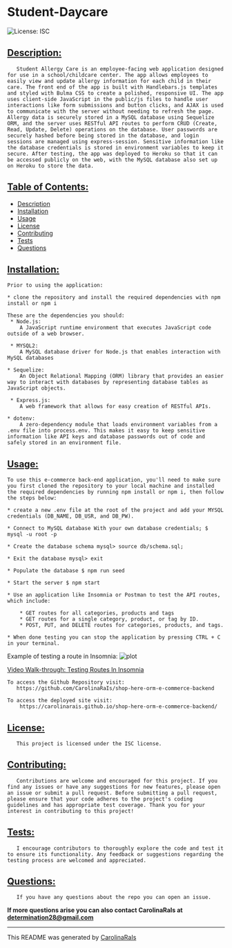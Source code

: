 # Student-Daycare
![License: ISC](https://img.shields.io/badge/License-ISC-blue.svg)

## [Description:](#description)

       Student Allergy Care is an employee-facing web application designed for use in a school/childcare center. The app allows employees to easily view and update allergy information for each child in their care. The front end of the app is built with Handlebars.js templates and styled with Bulma CSS to create a polished, responsive UI. The app uses client-side JavaScript in the public/js files to handle user interactions like form submissions and button clicks, and AJAX is used to communicate with the server without needing to refresh the page. Allergy data is securely stored in a MySQL database using Sequelize ORM, and the server uses RESTful API routes to perform CRUD (Create, Read, Update, Delete) operations on the database. User passwords are securely hashed before being stored in the database, and login sessions are managed using express-session. Sensitive information like the database credentials is stored in environment variables to keep it secure. After testing, the app was deployed to Heroku so that it can be accessed publicly on the web, with the MySQL database also set up on Heroku to store the data.

## [Table of Contents:](#table-of-contents:)
   
- [Description](#description)
- [Installation](#installation)
- [Usage](#usage)
- [License](#license)
- [Contributing](#contributing)
- [Tests](#tests)
- [Questions](#questions)
   
## [Installation:](#installation:)

    Prior to using the application:

    * clone the repository and install the required dependencies with npm install or npm i

    These are the dependencies you should:
     * Node.js:
        A JavaScript runtime environment that executes JavaScript code outside of a web browser.

     * MYSQL2:
        A MySQL database driver for Node.js that enables interaction with MySQL databases

    * Sequelize: 
        An Object Relational Mapping (ORM) library that provides an easier way to interact with databases by representing database tables as JavaScript objects.

     * Express.js:
        A web framework that allows for easy creation of RESTful APIs.

    * dotenv:
        A zero-dependency module that loads environment variables from a .env file into process.env. This makes it easy to keep sensitive information like API keys and database passwords out of code and safely stored in an environment file.
 
## [Usage:](#usage:)

    To use this e-commerce back-end application, you'll need to make sure you first cloned the repository to your local machine and installed the required dependencies by running npm install or npm i, then follow the steps below:

    * create a new .env file at the root of the project and add your MYSQL credentials (DB_NAME, DB_USR, and DB_PW).

    * Connect to MySQL database With your own database credentials; $ mysql -u root -p
    
    * Create the database schema mysql> source db/schema.sql;
    
    * Exit the database mysql> exit
    
    * Populate the database $ npm run seed
    
    * Start the server $ npm start

    * Use an application like Insomnia or Postman to test the API routes, which include:

        * GET routes for all categories, products and tags
        * GET routes for a single category, product, or tag by ID.
        * POST, PUT, and DELETE routes for categories, products, and tags.
    
    * When done testing you can stop the application by pressing CTRL + C in your terminal.

Example of testing a route in Insomnia:
![plot](./insomnia-test-example.png)

[Video Walk-through: Testing Routes In Insomnia](https://drive.google.com/file/d/1jrcaVYFqHufM4ovCH7TUHCeH83FJPhkV/view?usp=share_link)

    To access the Github Repository visit:
       https://github.com/CarolinaRaIs/shop-here-orm-e-commerce-backend

    To access the deployed site visit:
        https://carolinarais.github.io/shop-here-orm-e-commerce-backend/ 

## [License:](#license:)

       This project is licensed under the ISC license.
   
## [Contributing:](#contributing:)

       Contributions are welcome and encouraged for this project. If you find any issues or have any suggestions for new features, please open an issue or submit a pull request. Before submitting a pull request, please ensure that your code adheres to the project's coding guidelines and has appropriate test coverage. Thank you for your interest in contributing to this project!  
   
## [Tests:](#tests:)

       I encourage contributors to thoroughly explore the code and test it to ensure its functionality. Any feedback or suggestions regarding the testing process are welcomed and appreciated.
   
## [Questions:](#questions:)

       If you have any questions about the repo you can open an issue.

**If more questions arise you can also contact CarolinaRaIs at determination28@gmail.com**
   

       
------------------------------------------------------------------------------------------------
   
This README was generated by [CarolinaRaIs](https://github.com/CarolinaRaIs)